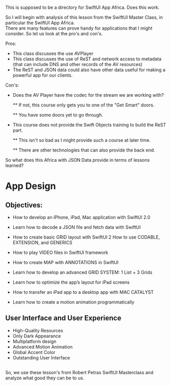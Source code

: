This is supposed to be a directory for SwiftUI App Africa.  Does this work.


So I will begin with analysis of this lesson from the SwiftUI Master Class, in particular the SwiftUI App Africa.  
There are many features can prove handy for applications that I might consider.  So let us look at the pro's and con's.

Pros:

*   This class discusses the use AVPlayer
*   This class discusses the use of ReST and network access to metadata (that can include DNS and other records of the AV resources)
*   The ReST and JSON data could also have other data useful for making a powerful app for our clients.

Con's:

*   Does the AV Player have the codec for the stream we are working with?  

    **  If not, this course only gets you to one of the "Get Smart" doors.

    **  You have some doors yet to go through.

*   This course does not provide the Swift Objects training to build the ReST part.

    **  This isn't so bad as I might provide such a course at later time.

    **  There are other technologies that can also provide the back end.

So what does this Africa with JSON Data provide in terms of lessons learned?

#   App Design
##   Objectives:
*   How to develop an iPhone, iPad, Mac application with SwiftUI 2.0 
*   Learn how to decode a JSON file and fetch data with SwiftUI
*   How to create basic GRID layout with SwiftUI 2 How to use CODABLE, EXTENSION, and GENERICS

*   How to play VIDEO files in SwiftUI framework

*   How to create MAP with ANNOTATIONS in SwiftUI

*   Learn how to develop an advanced GRID SYSTEM: 1 List + 3 Grids

*   Learn how to optimize the app’s layout for iPad screens

*   How to transfer an iPad app to a desktop app with MAC CATALYST 
*   Learn how to create a motion animation programmatically

##   User Interface and User Experience
*   High-Quality Resources 
*   Only Dark Appearance
*   Multiplatform design
*   Advanced Motion Animation
*   Global Accent Color
*   Outstanding User Interface

## 
So, we use these lesson's from Robert Petras SwiftUI Masterclass and analyze what good they can be to us.

#
